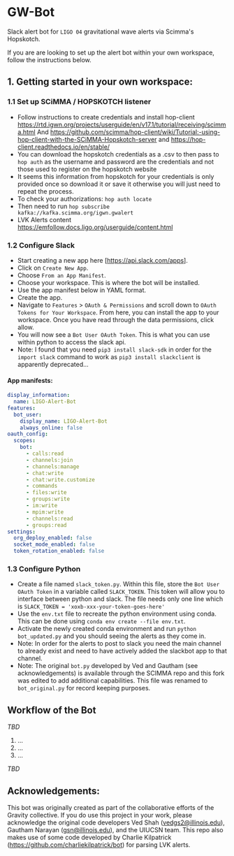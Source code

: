# GW-Bot

Slack alert bot for `LIGO 04` gravitational wave alerts via Scimma's Hopskotch. 

If you are are looking to set up the alert bot within your own workspace, follow the instructions below.

## 1. Getting started in your own workspace:

### 1.1 Set up SCiMMA / HOPSKOTCH listener

* Follow instructions to create credentials and install hop-client https://rtd.igwn.org/projects/userguide/en/v17.1/tutorial/receiving/scimma.html 
And https://github.com/scimma/hop-client/wiki/Tutorial:-using-hop-client-with-the-SCiMMA-Hopskotch-server and https://hop-client.readthedocs.io/en/stable/
* You can download the hopskotch credentials as a .csv to then pass to `hop auth` as the username and password are the credentials and not those used to register on the hopskotch website
* It seems this information from hopskotch for your credentials is only provided once so download it or save it otherwise you will just need to repeat the process. 
* To check your authorizations: `hop auth locate`
* Then need to run `hop subscribe kafka://kafka.scimma.org/igwn.gwalert`
* LVK Alerts content https://emfollow.docs.ligo.org/userguide/content.html

### 1.2 Configure Slack

* Start creating a new app here [https://api.slack.com/apps].
* Click on `Create New App`.
* Choose `From an App Manifest`.
* Choose your workspace. This is where the bot will be installed.
* Use the app manifest below in YAML format. 
* Create the app.
* Navigate to `Features` > `OAuth & Permissions` and scroll down to `OAuth Tokens for Your Workspace`. From here, you can install the app to your workspace. Once you have read through the data permissions, click allow.
* You will now see a `Bot User OAuth Token`. This is what you can use within python to access the slack api. 
* Note: I found that you need `pip3 install slack-sdk` in order for the `import slack` command to work as `pip3 install slackclient` is apparently deprecated…


#### App manifests:
```YAML
display_information:
  name: LIGO-Alert-Bot
features:
  bot_user:
    display_name: LIGO-Alert-Bot
    always_online: false
oauth_config:
  scopes:
    bot:
      - calls:read
      - channels:join
      - channels:manage
      - chat:write
      - chat:write.customize
      - commands
      - files:write
      - groups:write
      - im:write
      - mpim:write
      - channels:read
      - groups:read
settings:
  org_deploy_enabled: false
  socket_mode_enabled: false
  token_rotation_enabled: false

```

### 1.3 Configure Python 

* Create a file named `slack_token.py`. Within this file, store the `Bot User OAuth Token` in a variable called `SLACK_TOKEN`. This token will allow you to interface between python and slack. The file needs only one line which is `SLACK_TOKEN = 'xoxb-xxx-your-token-goes-here'`
* Use the `env.txt` file to recreate the python environment using conda. This can be done using `conda env create --file env.txt`.
* Activate the newly created conda environment and run `python bot_updated.py` and you should seeing the alerts as they come in.
* Note: In order for the alerts to post to slack you need the main channel to already exist and need to have actively added the slackbot app to that channel. 
* Note: The original `bot.py` developed by Ved and Gautham (see acknowledgements) is available through the SCIMMA repo and this fork was edited to add additional capabilities. This file was renamed to `bot_original.py` for record keeping purposes.

## Workflow of the Bot

*TBD*

1. ...
2. ...
3. ...

*TBD*

## Acknowledgements:

This bot was originally created as part of the collaborative efforts of the Gravity collective. If you do use this project in your work, please acknowledge the original code developers Ved Shah (vedgs2@illinois.edu), Gautham Narayan (gsn@illinois.edu), and the UIUCSN team. This repo also makes use of some code developed by Charlie Kilpatrick (https://github.com/charliekilpatrick/bot) for parsing LVK alerts. 
